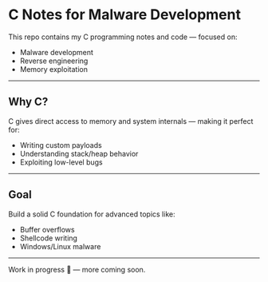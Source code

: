 #  C Notes for Malware Development

This repo contains my C programming notes and code — focused on:

- Malware development
- Reverse engineering
- Memory exploitation

---

##  Why C?

C gives direct access to memory and system internals — making it perfect for:

- Writing custom payloads
- Understanding stack/heap behavior
- Exploiting low-level bugs

---

##  Goal

Build a solid C foundation for advanced topics like:
- Buffer overflows
- Shellcode writing
- Windows/Linux malware

---

Work in progress 🔧 — more coming soon.
